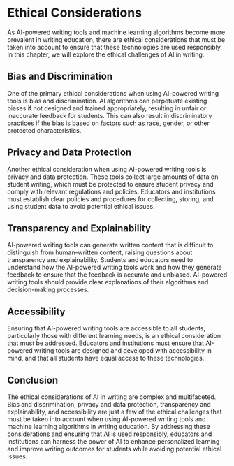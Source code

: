 Ethical Considerations
===============================================================

As AI-powered writing tools and machine learning algorithms become more prevalent in writing education, there are ethical considerations that must be taken into account to ensure that these technologies are used responsibly. In this chapter, we will explore the ethical challenges of AI in writing.

Bias and Discrimination
-----------------------

One of the primary ethical considerations when using AI-powered writing tools is bias and discrimination. AI algorithms can perpetuate existing biases if not designed and trained appropriately, resulting in unfair or inaccurate feedback for students. This can also result in discriminatory practices if the bias is based on factors such as race, gender, or other protected characteristics.

Privacy and Data Protection
---------------------------

Another ethical consideration when using AI-powered writing tools is privacy and data protection. These tools collect large amounts of data on student writing, which must be protected to ensure student privacy and comply with relevant regulations and policies. Educators and institutions must establish clear policies and procedures for collecting, storing, and using student data to avoid potential ethical issues.

Transparency and Explainability
-------------------------------

AI-powered writing tools can generate written content that is difficult to distinguish from human-written content, raising questions about transparency and explainability. Students and educators need to understand how the AI-powered writing tools work and how they generate feedback to ensure that the feedback is accurate and unbiased. AI-powered writing tools should provide clear explanations of their algorithms and decision-making processes.

Accessibility
-------------

Ensuring that AI-powered writing tools are accessible to all students, particularly those with different learning needs, is an ethical consideration that must be addressed. Educators and institutions must ensure that AI-powered writing tools are designed and developed with accessibility in mind, and that all students have equal access to these technologies.

Conclusion
----------

The ethical considerations of AI in writing are complex and multifaceted. Bias and discrimination, privacy and data protection, transparency and explainability, and accessibility are just a few of the ethical challenges that must be taken into account when using AI-powered writing tools and machine learning algorithms in writing education. By addressing these considerations and ensuring that AI is used responsibly, educators and institutions can harness the power of AI to enhance personalized learning and improve writing outcomes for students while avoiding potential ethical issues.
